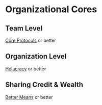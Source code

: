 Organizational Cores
====================

Team Level
----------
[Core Protocols](http://liveingreatness.com/files/core-protocols-3.03.html) or better

Organization Level
------------------
[Holacracy](http://www.holacracy.org/sites/default/files/resources/holacracy_constitution_v3.0_0.pdf) or better

Sharing Credit & Wealth
-----------------------
[Better Means](http://bettermeans.com/front/open_enterprise_governance_model.html) or better
